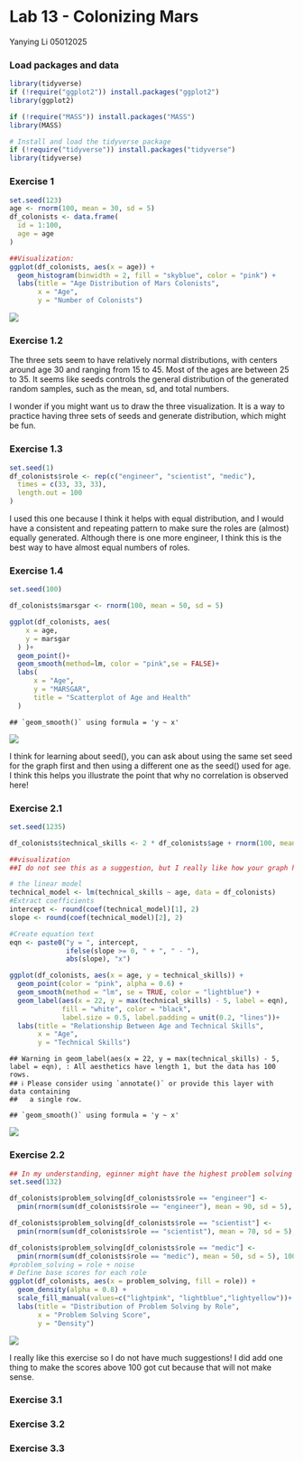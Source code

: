 Lab 13 - Colonizing Mars
================
Yanying Li
05012025

### Load packages and data

``` r
library(tidyverse) 
if (!require("ggplot2")) install.packages("ggplot2")
library(ggplot2)

if (!require("MASS")) install.packages("MASS")
library(MASS)

# Install and load the tidyverse package
if (!require("tidyverse")) install.packages("tidyverse")
library(tidyverse)
```

### Exercise 1

``` r
set.seed(123)
age <- rnorm(100, mean = 30, sd = 5)
df_colonists <- data.frame(
  id = 1:100, 
  age = age
) 

##Visualization:
ggplot(df_colonists, aes(x = age)) +
  geom_histogram(binwidth = 2, fill = "skyblue", color = "pink") +
  labs(title = "Age Distribution of Mars Colonists",
       x = "Age",
       y = "Number of Colonists") 
```

![](lab-13_files/figure-gfm/unnamed-chunk-1-1.png)<!-- -->

### Exercise 1.2

The three sets seem to have relatively normal distributions, with
centers around age 30 and ranging from 15 to 45. Most of the ages are
between 25 to 35. It seems like seeds controls the general distribution
of the generated random samples, such as the mean, sd, and total
numbers.

I wonder if you might want us to draw the three visualization. It is a
way to practice having three sets of seeds and generate distribution,
which might be fun.

### Exercise 1.3

``` r
set.seed(1)
df_colonists$role <- rep(c("engineer", "scientist", "medic"),
  times = c(33, 33, 33),
  length.out = 100
)
```

I used this one because I think it helps with equal distribution, and I
would have a consistent and repeating pattern to make sure the roles are
(almost) equally generated. Although there is one more engineer, I think
this is the best way to have almost equal numbers of roles.

### Exercise 1.4

``` r
set.seed(100)

df_colonists$marsgar <- rnorm(100, mean = 50, sd = 5)

ggplot(df_colonists, aes(
    x = age,
    y = marsgar
  ) )+
  geom_point()+
  geom_smooth(method=lm, color = "pink",se = FALSE)+
  labs(
      x = "Age",
      y = "MARSGAR",
      title = "Scatterplot of Age and Health"
  )
```

    ## `geom_smooth()` using formula = 'y ~ x'

![](lab-13_files/figure-gfm/unnamed-chunk-2-1.png)<!-- -->

I think for learning about seed(), you can ask about using the same set
seed for the graph first and then using a different one as the seed()
used for age. I think this helps you illustrate the point that why no
correlation is observed here!

### Exercise 2.1

``` r
set.seed(1235)

df_colonists$technical_skills <- 2 * df_colonists$age + rnorm(100, mean = 0, sd = 1)

##visualization
##I do not see this as a suggestion, but I really like how your graph has the function as well, so i asked GPT to help me generate it. I am wondering if you would want students to have this as well since it is easier to see what is the intercept and coefficient. 

# the linear model
technical_model <- lm(technical_skills ~ age, data = df_colonists)
#Extract coefficients
intercept <- round(coef(technical_model)[1], 2)
slope <- round(coef(technical_model)[2], 2)

#Create equation text
eqn <- paste0("y = ", intercept, 
              ifelse(slope >= 0, " + ", " - "), 
              abs(slope), "x")

ggplot(df_colonists, aes(x = age, y = technical_skills)) +
  geom_point(color = "pink", alpha = 0.6) +
  geom_smooth(method = "lm", se = TRUE, color = "lightblue") +
  geom_label(aes(x = 22, y = max(technical_skills) - 5, label = eqn),
             fill = "white", color = "black",
             label.size = 0.5, label.padding = unit(0.2, "lines"))+
  labs(title = "Relationship Between Age and Technical Skills",
       x = "Age",
       y = "Technical Skills")
```

    ## Warning in geom_label(aes(x = 22, y = max(technical_skills) - 5, label = eqn), : All aesthetics have length 1, but the data has 100 rows.
    ## ℹ Please consider using `annotate()` or provide this layer with data containing
    ##   a single row.

    ## `geom_smooth()` using formula = 'y ~ x'

![](lab-13_files/figure-gfm/techn%20skills-1.png)<!-- -->

### Exercise 2.2

``` r
## In my understanding, eginner might have the highest problem solving skills because they are often solving complex technical issues. After that might be scientist since they also mostly working with exploring and investigating problems and questions. Medics might have the least problem-solving ability since they focused more on curing and treating people. 
set.seed(132)

df_colonists$problem_solving[df_colonists$role == "engineer"] <-
  pmin(rnorm(sum(df_colonists$role == "engineer"), mean = 90, sd = 5), 100)

df_colonists$problem_solving[df_colonists$role == "scientist"] <-
  pmin(rnorm(sum(df_colonists$role == "scientist"), mean = 70, sd = 5), 100)

df_colonists$problem_solving[df_colonists$role == "medic"] <-
  pmin(rnorm(sum(df_colonists$role == "medic"), mean = 50, sd = 5), 100)
#problem_solving = role + noise
# Define base scores for each role
ggplot(df_colonists, aes(x = problem_solving, fill = role)) +
  geom_density(alpha = 0.8) +
  scale_fill_manual(values=c("lightpink", "lightblue","lightyellow"))+
  labs(title = "Distribution of Problem Solving by Role",
       x = "Problem Solving Score",
       y = "Density") 
```

![](lab-13_files/figure-gfm/unnamed-chunk-3-1.png)<!-- -->

I really like this exercise so I do not have much suggestions! I did add
one thing to make the scores above 100 got cut because that will not
make sense.

### Exercise 3.1

### Exercise 3.2

### Exercise 3.3
